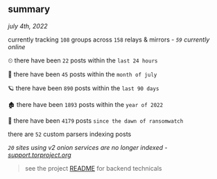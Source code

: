 
## summary
_july 4th, 2022_

currently tracking `108` groups across `158` relays & mirrors - _`59` currently online_

⏲ there have been `22` posts within the `last 24 hours`

🦈 there have been `45` posts within the `month of july`

🪐 there have been `890` posts within the `last 90 days`

🏚 there have been `1893` posts within the `year of 2022`

🦕 there have been `4179` posts `since the dawn of ransomwatch`

there are `52` custom parsers indexing posts

_`20` sites using v2 onion services are no longer indexed - [support.torproject.org](https://support.torproject.org/onionservices/v2-deprecation/)_

> see the project [README](https://github.com/joshhighet/ransomwatch#ransomwatch--) for backend technicals
